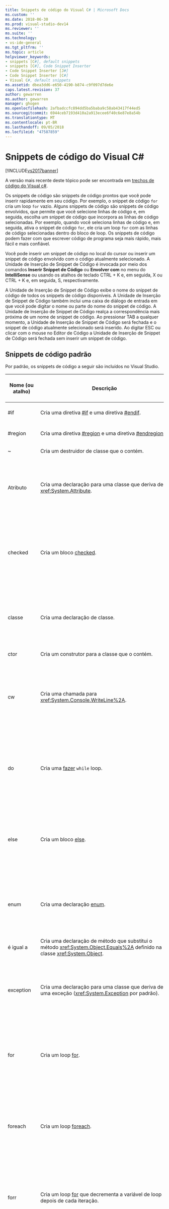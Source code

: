 ```yaml
---
title: Snippets de código do Visual C# | Microsoft Docs
ms.custom: ''
ms.date: 2018-06-30
ms.prod: visual-studio-dev14
ms.reviewer: ''
ms.suite: ''
ms.technology:
- vs-ide-general
ms.tgt_pltfrm: ''
ms.topic: article
helpviewer_keywords:
- snippets [C#], default snippets
- snippets [C#], Code Snippet Inserter
- Code Snippet Inserter [J#]
- Code Snippet Inserter [C#]
- Visual C#, default snippets
ms.assetid: dbea3dd6-e650-4190-b874-c9f097d7de6e
caps.latest.revision: 37
author: gewarren
ms.author: gewarren
manager: ghogen
ms.openlocfilehash: 2afbadccfc894dd5ba5baba9c58ab43417f44ed5
ms.sourcegitcommit: 6944ceb7193d410a2a913ecee6f40c6e87e8a54b
ms.translationtype: MT
ms.contentlocale: pt-BR
ms.lasthandoff: 09/05/2018
ms.locfileid: "47587859"
---
```

# <a name="visual-c-code-snippets"></a>Snippets de código do Visual C#
[!INCLUDE[vs2017banner](../includes/vs2017banner.md)]

A versão mais recente deste tópico pode ser encontrada em [trechos de código do Visual c#](https://docs.microsoft.com/visualstudio/ide/visual-csharp-code-snippets).  
  
Os snippets de código são snippets de código prontos que você pode inserir rapidamente em seu código. Por exemplo, o snippet de código `for` cria um loop `for` vazio. Alguns snippets de código são snippets de código envolvidos, que permite que você selecione linhas de código e, em seguida, escolha um snippet de código que incorpora as linhas de código selecionadas. Por exemplo, quando você seleciona linhas de código e, em seguida, ativa o snippet de código `for`, ele cria um loop `for` com as linhas de código selecionadas dentro do bloco de loop. Os snippets de código podem fazer com que escrever código de programa seja mais rápido, mais fácil e mais confiável.  
  
 Você pode inserir um snippet de código no local do cursor ou inserir um snippet de código envolvido com o código atualmente selecionado. A Unidade de Inserção de Snippet de Código é invocada por meio dos comandos **Inserir Snippet de Código** ou **Envolver com** no menu do **IntelliSense** ou usando os atalhos de teclado CTRL + K e, em seguida, X ou CTRL + K e, em seguida, S, respectivamente.  
  
 A Unidade de Inserção de Snippet de Código exibe o nome do snippet de código de todos os snippets de código disponíveis. A Unidade de Inserção de Snippet de Código também inclui uma caixa de diálogo de entrada em que você pode digitar o nome ou parte do nome do snippet de código. A Unidade de Inserção de Snippet de Código realça a correspondência mais próxima de um nome de snippet de código. Ao pressionar TAB a qualquer momento, a Unidade de Inserção de Snippet de Código será fechada e o snippet de código atualmente selecionado será inserido. Ao digitar ESC ou clicar com o mouse no Editor de Código a Unidade de Inserção de Snippet de Código será fechada sem inserir um snippet de código.  
  
## <a name="default-code-snippets"></a>Snippets de código padrão  
 Por padrão, os snippets de código a seguir são incluídos no Visual Studio.  
  
|Nome (ou atalho)|Descrição|Locais válidos para inserir o snippet|  
|--------------------------|-----------------|---------------------------------------|  
|#if|Cria uma diretiva [#if](http://msdn.microsoft.com/library/48cabbff-ca82-491f-a56a-eeccd528c7c2) e uma diretiva [#endif](http://msdn.microsoft.com/library/6a5fca55-5aee-441f-86f6-1c99fbe9ec05).|Em qualquer lugar.|  
|#region|Cria uma diretiva [#region](http://msdn.microsoft.com/library/672c87d1-9771-4f64-ab3f-0ad3d4ffb2b4) e uma diretiva [#endregion](http://msdn.microsoft.com/library/16099660-91b2-49e5-9646-77f9ef069526).|Em qualquer lugar.|  
|~|Cria um destruidor de classe que o contém.|Dentro de uma classe.|  
|Atributo|Cria uma declaração para uma classe que deriva de <xref:System.Attribute>.|Dentro de um namespace (incluindo o namespace global), uma classe ou uma estrutura.|  
|checked|Cria um bloco [checked](http://msdn.microsoft.com/library/718a1194-988d-48a3-b089-d6ee8bd1608d).|Dentro de um método, um indexador, um acessador de propriedade ou um acessador de evento.|  
|classe|Cria uma declaração de classe.|Dentro de um namespace (incluindo o namespace global), uma classe ou uma estrutura.|  
|ctor|Cria um construtor para a classe que o contém.|Dentro de uma classe.|  
|cw|Cria uma chamada para <xref:System.Console.WriteLine%2A>.|Dentro de um método, um indexador, um acessador de propriedade ou um acessador de evento.|  
|do|Cria uma [fazer](http://msdn.microsoft.com/library/50725f79-9ba6-4898-aa78-6e331568a1bb) `while` loop.|Dentro de um método, um indexador, um acessador de propriedade ou um acessador de evento.|  
|else|Cria um bloco [else](http://msdn.microsoft.com/library/d9a1d562-8cf5-4bd4-9ba7-8ad970cd25b2).|Dentro de um método, um indexador, um acessador de propriedade ou um acessador de evento.|  
|enum|Cria uma declaração [enum](http://msdn.microsoft.com/library/bbeb9a0f-e9b3-41ab-b0a6-c41b1a08974c).|Dentro de um namespace (incluindo o namespace global), uma classe ou uma estrutura.|  
|é igual a|Cria uma declaração de método que substitui o método <xref:System.Object.Equals%2A> definido na classe <xref:System.Object>.|Dentro de uma classe ou um struct.|  
|exception|Cria uma declaração para uma classe que deriva de uma exceção (<xref:System.Exception> por padrão).|Dentro de um namespace (incluindo o namespace global), uma classe ou uma estrutura.|  
|for|Cria um loop [for](http://msdn.microsoft.com/library/34041a40-2c87-467a-9ffb-a0417d8f67a8).|Dentro de um método, um indexador, um acessador de propriedade ou um acessador de evento.|  
|foreach|Cria um loop [foreach](http://msdn.microsoft.com/library/5a9c5ddc-5fd3-457a-9bb6-9abffcd874ec).|Dentro de um método, um indexador, um acessador de propriedade ou um acessador de evento.|  
|forr|Cria um loop [for](http://msdn.microsoft.com/library/34041a40-2c87-467a-9ffb-a0417d8f67a8) que decrementa a variável de loop depois de cada iteração.|Dentro de um método, um indexador, um acessador de propriedade ou um acessador de evento.|  
|if|Cria um bloco [if](http://msdn.microsoft.com/library/d9a1d562-8cf5-4bd4-9ba7-8ad970cd25b2).|Dentro de um método, um indexador, um acessador de propriedade ou um acessador de evento.|  
|indexador|Cria uma declaração do indexador.|Dentro de uma classe ou um struct.|  
|interface|Cria uma declaração [interface](http://msdn.microsoft.com/library/7da38e81-4f99-4bc5-b07d-c986b687eeba).|Dentro de um namespace (incluindo o namespace global), uma classe ou uma estrutura.|  
|invoke|Cria um bloco que invoca um evento com segurança.|Dentro de um método, um indexador, um acessador de propriedade ou um acessador de evento.|  
|iterator|Cria um iterador.|Dentro de uma classe ou um struct.|  
|iterindex|Cria um par de iterador e indexador "nomeado" usando uma classe aninhada.|Dentro de uma classe ou um struct.|  
|bloqueio|Cria um bloco [lock](http://msdn.microsoft.com/library/656da1a4-707e-4ef6-9c6e-6d13b646af42).|Dentro de um método, um indexador, um acessador de propriedade ou um acessador de evento.|  
|mbox|Cria uma chamada para <xref:System.Windows.Forms.MessageBox.Show%2A?displayProperty=fullName>. Talvez seja necessário adicionar uma referência para System.Windows.Forms.dll.|Dentro de um método, um indexador, um acessador de propriedade ou um acessador de evento.|  
|namespace|Cria uma declaração de [namespace](http://msdn.microsoft.com/library/0a788423-9110-42e0-97d9-bda41ca4870f).|Dentro de um namespace (incluindo o namespace global).|  
|prop|Cria uma declaração de [propriedade autoimplementada](http://msdn.microsoft.com/library/aa55fa97-ccec-431f-b5e9-5ac789fd32b7).|Dentro de uma classe ou um struct.|  
|propfull|Cria uma declaração de propriedade com acessadores get e set.|Dentro de uma classe ou um struct.|  
|propg|Cria uma [propriedade autoimplementada](http://msdn.microsoft.com/library/aa55fa97-ccec-431f-b5e9-5ac789fd32b7) somente leitura com um acessador "set" particular.|Dentro de uma classe ou um struct.|  
|sim|Cria uma declaração de método [static](http://msdn.microsoft.com/library/5509e215-2183-4da3-bab4-6b7e607a4fdf)[int](http://msdn.microsoft.com/library/212447b4-5d2a-41aa-88ab-84fe710bdb52) Main.|Dentro de uma classe ou um struct.|  
|struct|Cria uma declaração [struct](http://msdn.microsoft.com/library/ff3dd9b7-dc93-4720-8855-ef5558f65c7c).|Dentro de um namespace (incluindo o namespace global), uma classe ou uma estrutura.|  
|svm|Cria uma declaração de método [static](http://msdn.microsoft.com/library/5509e215-2183-4da3-bab4-6b7e607a4fdf)[void](http://msdn.microsoft.com/library/0d2d8a95-fe20-4fbd-bf5d-c1e54bce71d4) Main.|Dentro de uma classe ou um struct.|  
|switch|Cria um bloco [switch](http://msdn.microsoft.com/library/44bae8b8-8841-4d85-826b-8a94277daecb).|Dentro de um método, um indexador, um acessador de propriedade ou um acessador de evento.|  
|try|Cria um bloco [try-catch](http://msdn.microsoft.com/library/cb5503c7-bfa1-4610-8fc2-ddcd2e84c438).|Dentro de um método, um indexador, um acessador de propriedade ou um acessador de evento.|  
|tryf|Cria um bloco [try-finally](http://msdn.microsoft.com/library/c27623fb-7261-4464-862c-7a369d3c8f0a).|Dentro de um método, um indexador, um acessador de propriedade ou um acessador de evento.|  
|unchecked|Cria um bloco [unchecked](http://msdn.microsoft.com/library/0c021f7c-923f-4b3d-a58f-55336f5ac27e).|Dentro de um método, um indexador, um acessador de propriedade ou um acessador de evento.|  
|unsafe|Cria um bloco [unsafe](http://msdn.microsoft.com/library/7e818009-1c6e-4b9e-b769-3728a01586a0).|Dentro de um método, um indexador, um acessador de propriedade ou um acessador de evento.|  
|using|Cria uma diretiva [using](http://msdn.microsoft.com/library/b42b8e61-5e7e-439c-bb71-370094b44ae8).|Dentro de um namespace (incluindo o namespace global).|  
|while|Cria um loop [while](http://msdn.microsoft.com/library/72a0765c-6852-4aca-b327-4a11cb7f5c59).|Dentro de um método, um indexador, um acessador de propriedade ou um acessador de evento.|  
  
## <a name="see-also"></a>Consulte também  
 [Funções de snippet de código](../ide/code-snippet-functions.md)   
 [Snippets de código](../ide/code-snippets.md)   
 [Como criar um novo snippet com substituições](http://msdn.microsoft.com/en-us/8d56d43c-097a-475b-aa85-cae1554b6338)   
 [Parâmetros de modelo](../ide/template-parameters.md)   
 [Como: usar trechos de código Surround-with](../ide/how-to-use-surround-with-code-snippets.md)   
 [Como restaurar snippets de refatoração C#](../ide/how-to-restore-csharp-refactoring-snippets.md)



